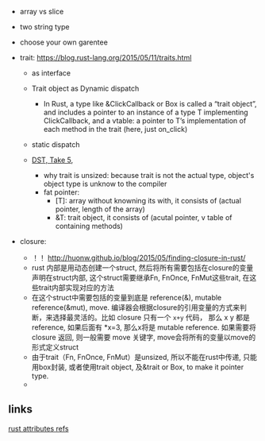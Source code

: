 

* array vs slice
* two string type
* choose your own garentee

* trait:
    https://blog.rust-lang.org/2015/05/11/traits.html

    * as interface
    * Trait object as Dynamic dispatch
        * In Rust, a type like &ClickCallback or Box<ClickCallback> is called a “trait object”, and includes a pointer to an instance of a type T implementing ClickCallback, and a vtable: a pointer to T’s implementation of each method in the trait (here, just on_click)

    * static dispatch

    * [DST, Take 5](http://smallcultfollowing.com/babysteps/blog/2014/01/05/dst-take-5/), 
        * why trait is unsized: because trait is not the actual type, object's object type is unknow to the compiler
        * fat pointer:
            * [T]: array without knowning its with, it consists of (actual pointer, length of the array)
            * &T: trait object, it consists of (acutal pointer, v table of containing methods)
        
        

* closure:
    * ！！ http://huonw.github.io/blog/2015/05/finding-closure-in-rust/
    * rust 内部是用动态创建一个struct, 然后将所有需要包括在closure的变量声明在struct内部, 这个struct需要继承Fn, FnOnce, FnMut这些trait, 在这些trait内部实现对应的方法
    * 在这个struct中需要包括的变量到底是 reference(&), mutable reference(&mut), move. 编译器会根据closure的引用变量的方式来判断，来选择最灵活的。比如 closure 只有一个 `x+y` 代码， 那么 x y 都是 reference, 如果后面有 *x=3, 那么x将是 mutable reference. 如果需要将 closure 返回, 则一般需要 move 关键字, move会将所有的变量以move的形式定义struct
    * 由于trait（Fn, FnOnce, FnMut）是unsized, 所以不能在rust中传递, 只能用box封装, 或者使用trait object, 及&trait or Box<trait>, to make it pointer type.
    * 




## links

[rust attributes refs](https://doc.rust-lang.org/reference/attributes.html)